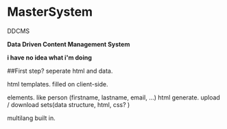 # MasterSystem
DDCMS


**Data Driven Content Management System**

**i have no idea what i'm doing**


##First step?
seperate html and data.

html templates. filled on client-side.

elements. like person (firstname, lastname, email, ...) html generate. upload / download sets(data structure, html, css? )

multilang built in.


